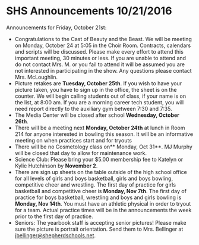 # SHS Announcements 10/21/2016

Announcements for Friday, October 21st:
* Congratulations to the Cast of Beauty and the Beast. We will be meeting on Monday, October 24 at 5:05 in the Choir Room. Contracts, calendars and scripts will be discussed. Please make every effort to attend this important meeting, 30 minutes or less. If you are unable to attend and do not contact Mrs. M. or you fail to attend it will be assumed you are not interested in participating in the show. Any questions please contact Mrs. McLoughlin.
* Picture retakes are **Tuesday, October 25th**. If you wish to have your picture taken, you have to sign up in the office, the sheet is on the counter. We will begin calling students out of class, if your name is on the list, at 8:00 am. If you are a morning career tech student, you will need report directly to the auxiliary gym between 7:30 and 7:35.
* The Media Center will be closed after school **Wednesday, October 26th**.
* There will be a meeting next **Monday, October 24th** at lunch in Room 214 for anyone interested in bowling this season. It will be an informative meeting on when practices start and for tryouts
* There will be no Cosmetology class on** Monday, Oct 31**. MJ Murphy will be closed that day to allow for maintenance work.
* Science Club: Please bring your $5.00 membership fee to Katelyn or Kylie Hutchinson by **November 2**.
* There are sign up sheets on the table outside of the high school office for all levels of girls and boys basketball, girls and boys bowling, competitive cheer and wrestling. The first day of practice for girls basketball and competitive cheer is **Monday, Nov 7th**. The first day of practice for boys basketball, wrestling and boys and girls bowling is **Monday, Nov 14th**. You must have an athletic physical in order to tryout for a team. Actual practice times will be in the announcements the week prior to the first day of practice.
* Seniors: The yearbook staff is accepting senior pictures! Please make sure the picture is portrait orientation. Send them to Mrs. Bellinger at jbellinger@shepherdschools.net.
